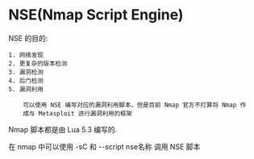 # NSE(Nmap Script Engine)

NSE 的目的:
    
    1. 网络发现
    2. 更复杂的版本检测
    3. 漏洞检测
    4. 后门检测
    5. 漏洞利用
        
        可以使用 NSE 编写对应的漏洞利用脚本，但是目前 Nmap 官方不打算将 Nmap 作
        成与 Metasploit 进行漏洞利用的框架

Nmap 脚本都是由 Lua 5.3 编写的. 

在 nmap 中可以使用 -sC 和 --script nse名称 调用 NSE 脚本

